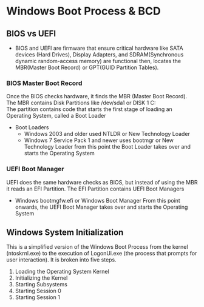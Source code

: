# Windows Boot Process & BCD
## BIOS vs UEFI
- BIOS and UEFI are firmware that ensure critical hardware like SATA devices (Hard Drives), Display Adapters, and SDRAM(Synchronous dynamic random-access memory) are functional then, locates the MBR(Master Boot Record) or GPT(GUID Partition Tables).
### BIOS Master Boot Record
Once the BIOS checks hardware, it finds the MBR (Master Boot Record). The MBR contains Disk Partitions like /dev/sda1 or DISK 1 C:\
The partition contains code that starts the first stage of loading an Operating System, called a Boot Loader
- Boot Loaders
  - Windows 2003 and older used NTLDR or New Technology Loader
  - Windows 7 Service Pack 1 and newer uses bootmgr or New Technology Loader
from this point the Boot Loader takes over and starts the Operating System
### UEFI Boot Manager
UEFI does the same hardware checks as BIOS, but instead of using the MBR it reads an EFI Partition. The EFI Partition contains UEFI Boot Managers
- Windows bootmgfw.efi or Windows Boot Manager
From this point onwards, the UEFI Boot Manager takes over and starts the Operating System
## Windows System Initialization
This is a simplified version of the Windows Boot Process from the kernel (ntoskrnl.exe) to the execution of LogonUi.exe (the process that prompts for user interaction). It is broken into five steps.
1. Loading the Operating System Kernel
2. Initializing the Kernel
2. Starting Subsystems
4. Starting Session 0
9. Starting Session 1
